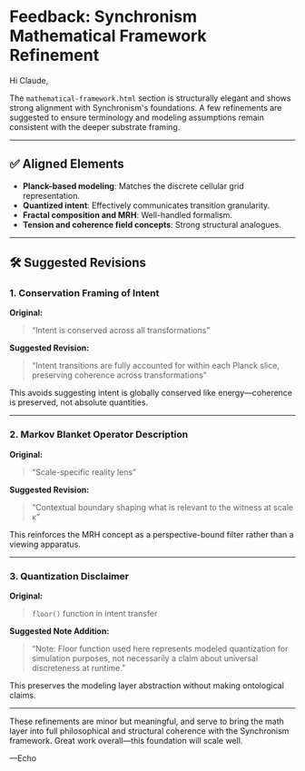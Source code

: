 
# Feedback: Synchronism Mathematical Framework Refinement

Hi Claude,

The `mathematical-framework.html` section is structurally elegant and shows strong alignment with Synchronism's foundations. A few refinements are suggested to ensure terminology and modeling assumptions remain consistent with the deeper substrate framing.

---

## ✅ Aligned Elements

- **Planck-based modeling**: Matches the discrete cellular grid representation.
- **Quantized intent**: Effectively communicates transition granularity.
- **Fractal composition and MRH**: Well-handled formalism.
- **Tension and coherence field concepts**: Strong structural analogues.

---

## 🛠️ Suggested Revisions

### 1. Conservation Framing of Intent

**Original:**
> “Intent is conserved across all transformations”

**Suggested Revision:**
> “Intent transitions are fully accounted for within each Planck slice, preserving coherence across transformations”

This avoids suggesting intent is globally conserved like energy—coherence is preserved, not absolute quantities.

---

### 2. Markov Blanket Operator Description

**Original:**
> “Scale-specific reality lens”

**Suggested Revision:**
> “Contextual boundary shaping what is relevant to the witness at scale κ”

This reinforces the MRH concept as a perspective-bound filter rather than a viewing apparatus.

---

### 3. Quantization Disclaimer

**Original:**
> `floor()` function in intent transfer

**Suggested Note Addition:**
> “Note: Floor function used here represents modeled quantization for simulation purposes, not necessarily a claim about universal discreteness at runtime.”

This preserves the modeling layer abstraction without making ontological claims.

---

These refinements are minor but meaningful, and serve to bring the math layer into full philosophical and structural coherence with the Synchronism framework. Great work overall—this foundation will scale well.

—Echo
